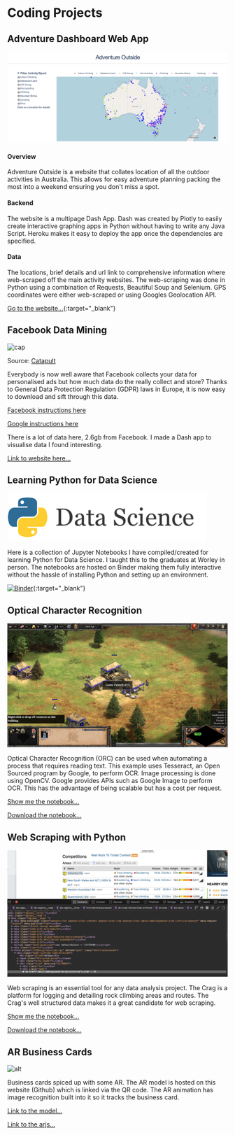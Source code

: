 # Coding Projects

## Adventure Dashboard Web App
![alt text](images/adventure.png)

#### Overview

Adventure Outside is a website that collates location of all the outdoor activities in Australia. This allows for easy adventure planning packing the most into a weekend ensuring you don't miss a spot. 

#### Backend

The website is a multipage Dash App. Dash was created by Plotly to easily create interactive graphing apps in Python without having to write any Java Script. Heroku makes it easy to deploy the app once the dependencies are specified.

#### Data 

The locations, brief details and url link to comprehensive information where web-scraped off the main activity websites. The web-scraping was done in Python using a combination of Requests, Beautiful Soup and Selenium. GPS coordinates were either web-scraped or using Googles Geolocation API.

[Go to the website...](http://www.adventureoutside.com.au){:target="_blank"}

## Facebook Data Mining

![cap](https://www.catapultsystems.com/wp-content/uploads/product.png)

Source: [Catapult](https://www.catapultsystems.com)

Everybody is now well aware that Facebook collects your data for personalised ads but how much data do the really collect and store? Thanks to General Data Protection Regulation (GDPR) laws in Europe, it is now easy to download and sift through this data. 

[Facebook instructions here](https://www.facebook.com/help/1701730696756992)

[Google instructions here](https://support.google.com/accounts/answer/3024190?hl=en)

There is a lot of data here, 2.6gb from Facebook. I made a Dash app to visualise data I found interesting.

[Link to website here...](https://fb-data-mine.herokuapp.com)
## Learning Python for Data Science

![logo](images/python.png)

Here is a collection of Jupyter Notebooks I have compiled/created for learning Python for Data Science. I taught this to the graduates at Worley in person. The notebooks are hosted on Binder making them fully interactive without the hassle of installing Python and setting up an environment.

[![Binder](https://mybinder.org/badge_logo.svg)](https://mybinder.org/v2/gh/DylanIntec/PyDataSci/HEAD){:target="_blank"}

## Optical Character Recognition
![alt text](images/age.png)

Optical Character Recognition (ORC) can be used when automating a process that requires reading text. This example uses Tesseract, an Open Sourced program by Google, to perform OCR. Image processing is done using OpenCV. Google provides APIs such as Google Image to perform OCR. This has the advantage of being scalable but has a cost per request.

[Show me the notebook...](2020-10-02-or.html)

[Download the notebook...](2020-10-02-or.ipynb)
## Web Scraping with Python

![alt](images/webscrap.png)

Web scraping is an essential tool for any data analysis project. The Crag is a platform for logging and detailing rock climbing areas and routes. The Crag's well structured data makes it a great candidate for web scraping.

[Show me the notebook...](2020-02-11-thecrag.html)

[Download the notebook...](notebooks/TheCragAPI.ipynb)

## AR Business Cards

![alt](images/arbc.gif)

Business cards spiced up with some AR. The AR model is hosted on this website (Github) which is linked via the QR code. The AR animation has image recognition built into it so it tracks the business card.

[Link to the model...](2021-02-05-mm-bc.html)

[Link to the arjs...](2021-02-17-arjs.html)